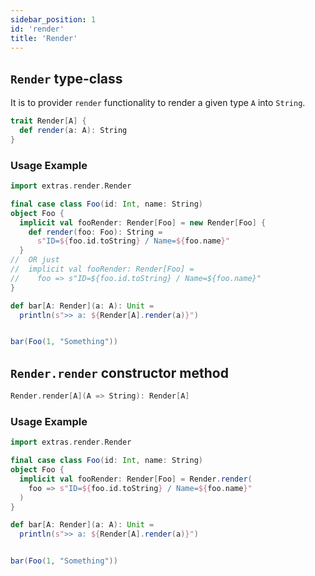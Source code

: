 ```yaml
---
sidebar_position: 1
id: 'render'
title: 'Render'
---
```


## `Render` type-class
It is to provider `render` functionality to render a given type `A` into `String`.
```scala
trait Render[A] {
  def render(a: A): String
}
```

### Usage Example
```scala mdoc:reset-object
import extras.render.Render

final case class Foo(id: Int, name: String)
object Foo {
  implicit val fooRender: Render[Foo] = new Render[Foo] {
    def render(foo: Foo): String =
      s"ID=${foo.id.toString} / Name=${foo.name}"
  }
//  OR just
//  implicit val fooRender: Render[Foo] =
//    foo => s"ID=${foo.id.toString} / Name=${foo.name}"
}

def bar[A: Render](a: A): Unit =
  println(s">> a: ${Render[A].render(a)}")


bar(Foo(1, "Something"))
```

## `Render.render` constructor method
```scala
Render.render[A](A => String): Render[A]
```

### Usage Example
```scala mdoc:reset-object
import extras.render.Render

final case class Foo(id: Int, name: String)
object Foo {
  implicit val fooRender: Render[Foo] = Render.render(
    foo => s"ID=${foo.id.toString} / Name=${foo.name}"
  )
}

def bar[A: Render](a: A): Unit =
  println(s">> a: ${Render[A].render(a)}")


bar(Foo(1, "Something"))
```
